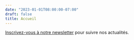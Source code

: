 ```yaml
---
date: "2023-01-01T08:00:00-07:00"
draft: false
title: Accueil
---
```


[Inscrivez-vous à notre newsletter](https://c827713b.sibforms.com/serve/MUIFAN2NsEZSKuFOx_mCWkSlmKaWSiA_OuSAg9LyOxaVgZ6r57aSwB4yuuASnBQGkgcDCcD-s9Gye0bgogHnBKsl551SelgY0lAMedyfJRUJAaHFcsnXw6cdM6I8Ih7GmAhxdgSrhmdZQ1xC28lzz3UtkQ54_QiOjerc45ZvAHqvMjZZ4BOC1YBjBRo2FJvgALWrFHqYMTqip61T) pour suivre nos actualités.
